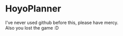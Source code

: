 # HoyoPlanner

I've never used github before this, please have mercy.
<br/> Also you lost the game :D 
